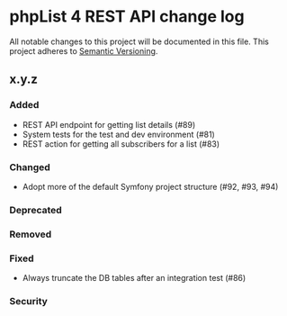 # phpList 4 REST API change log

All notable changes to this project will be documented in this file.
This project adheres to [Semantic Versioning](https://semver.org/).


## x.y.z

### Added
- REST API endpoint for getting list details (#89)
- System tests for the test and dev environment (#81)
- REST action for getting all subscribers for a list (#83)

### Changed
- Adopt more of the default Symfony project structure (#92, #93, #94)

### Deprecated

### Removed

### Fixed
- Always truncate the DB tables after an integration test (#86)

### Security

